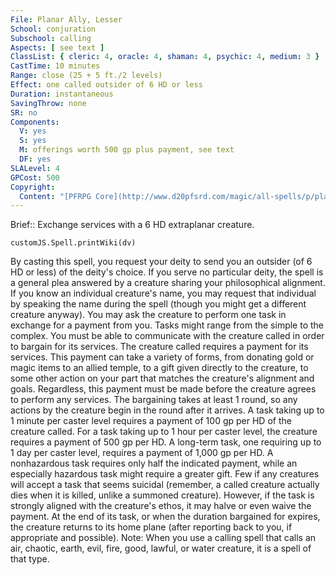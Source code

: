 ```yaml
---
File: Planar Ally, Lesser
School: conjuration
Subschool: calling
Aspects: [ see text ]
ClassList: { cleric: 4, oracle: 4, shaman: 4, psychic: 4, medium: 3 }
CastTime: 10 minutes
Range: close (25 + 5 ft./2 levels)
Effect: one called outsider of 6 HD or less
Duration: instantaneous
SavingThrow: none
SR: no
Components:
  V: yes
  S: yes
  M: offerings worth 500 gp plus payment, see text
  DF: yes
SLALevel: 4
GPCost: 500
Copyright:
  Content: "[PFRPG Core](http://www.d20pfsrd.com/magic/all-spells/p/planar-ally)"
---
```

Brief:: Exchange services with a 6 HD extraplanar creature.

```dataviewjs
customJS.Spell.printWiki(dv)
```

By casting this spell, you request your deity to send you an outsider (of 6 HD or less) of the deity's choice. If you serve no particular deity, the spell is a general plea answered by a creature sharing your philosophical alignment. If you know an individual creature's name, you may request that individual by speaking the name during the spell (though you might get a different creature anyway).  You may ask the creature to perform one task in exchange for a payment from you. Tasks might range from the simple to the complex. You must be able to communicate with the creature called in order to bargain for its services.  The creature called requires a payment for its services. This payment can take a variety of forms, from donating gold or magic items to an allied temple, to a gift given directly to the creature, to some other action on your part that matches the creature's alignment and goals.  Regardless, this payment must be made before the creature agrees to perform any services. The bargaining takes at least 1 round, so any actions by the creature begin in the round after it arrives.  A task taking up to 1 minute per caster level requires a payment of 100 gp per HD of the creature called. For a task taking up to 1 hour per caster level, the creature requires a payment of 500 gp per HD. A long-term task, one requiring up to 1 day per caster level, requires a payment of 1,000 gp per HD.  A nonhazardous task requires only half the indicated payment, while an especially hazardous task might require a greater gift. Few if any creatures will accept a task that seems suicidal (remember, a called creature actually dies when it is killed, unlike a summoned creature). However, if the task is strongly aligned with the creature's ethos, it may halve or even waive the payment.  At the end of its task, or when the duration bargained for expires, the creature returns to its home plane (after reporting back to you, if appropriate and possible).  Note: When you use a calling spell that calls an air, chaotic, earth, evil, fire, good, lawful, or water creature, it is a spell of that type.
